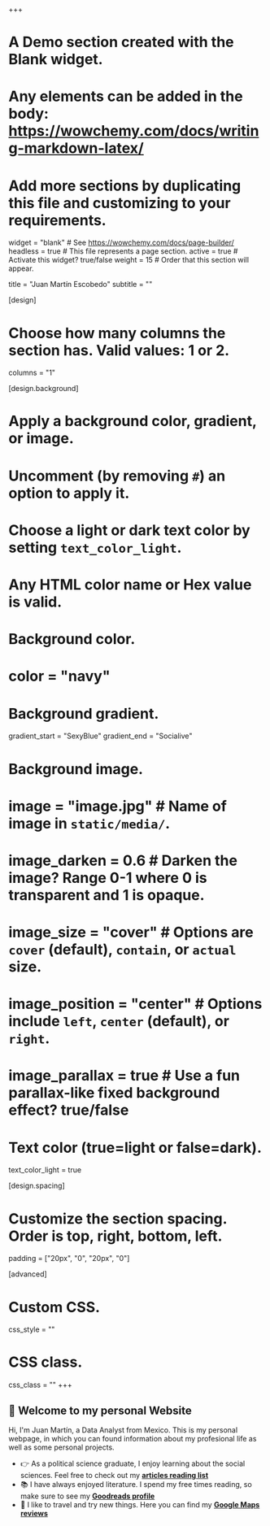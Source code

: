 +++
# A Demo section created with the Blank widget.
# Any elements can be added in the body: https://wowchemy.com/docs/writing-markdown-latex/
# Add more sections by duplicating this file and customizing to your requirements.

widget = "blank"  # See https://wowchemy.com/docs/page-builder/
headless = true  # This file represents a page section.
active = true  # Activate this widget? true/false
weight = 15  # Order that this section will appear.

title = "Juan Martín Escobedo"
subtitle = ""

[design]
  # Choose how many columns the section has. Valid values: 1 or 2.
  columns = "1"

[design.background]
  # Apply a background color, gradient, or image.
  #   Uncomment (by removing `#`) an option to apply it.
  #   Choose a light or dark text color by setting `text_color_light`.
  #   Any HTML color name or Hex value is valid.

  # Background color.
  # color = "navy"
  
  # Background gradient.
  gradient_start = "SexyBlue"
  gradient_end = "Socialive"
  
  # Background image.
  # image = "image.jpg"  # Name of image in `static/media/`.
  # image_darken = 0.6  # Darken the image? Range 0-1 where 0 is transparent and 1 is opaque.
  # image_size = "cover"  #  Options are `cover` (default), `contain`, or `actual` size.
  # image_position = "center"  # Options include `left`, `center` (default), or `right`.
  # image_parallax = true  # Use a fun parallax-like fixed background effect? true/false
  
  # Text color (true=light or false=dark).
  text_color_light = true

[design.spacing]
  # Customize the section spacing. Order is top, right, bottom, left.
  padding = ["20px", "0", "20px", "0"]

[advanced]
 # Custom CSS. 
 css_style = ""
 
 # CSS class.
 css_class = ""
+++

## 👋 Welcome to my personal Website

Hi, I'm Juan Martín, a Data Analyst from Mexico. This is my personal webpage, in which you can found information about my profesional life as well as some personal projects.

- 👉 As a political science graduate, I enjoy learning about the social sciences. Feel free to check out my [**articles reading list**](https://www.goodreads.com/review/list/108014396-juan-escobedo?shelf=social-sciences)
- 📚 I have always enjoyed literature. I spend my free times reading, so make sure to see my [**Goodreads profile**](https://www.goodreads.com/user/show/108014396-juan-escobedo)
- 🥐 I like to travel and try new things. Here you can find my [**Google Maps reviews**](https://www.google.com/maps/contrib/104787721989783059436/photos/@24.0974341,-93.5207906,3z/data=!4m3!8m2!3m1!1e1)
